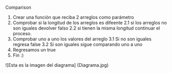  Comparison
1. Crear una función que reciba 2 arreglos como parámetro
2. Comprobar si la longitud de los arreglos es difeente
   2.1 si los arreglos no son iguales devolver falso
   2.2 si tienen la misma longitud continuar el proceso.
3. Comprobar uno a uno los valores del arreglo
   3.1 Si no son iguales regresa false
   3.2 Si son iguales sigue comparando uno a uno
4. Regresamos un true
5. Fin :)

![Esta es la imagen del diagrama] (Diagrama.jpg)
